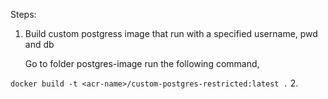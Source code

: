Steps: 

1. Build custom postgress image that run with a specified username, pwd and db
   
   Go to folder postgres-image
   run the following command,
  
`docker build -t <acr-name>/custom-postgres-restricted:latest .`
2. 
